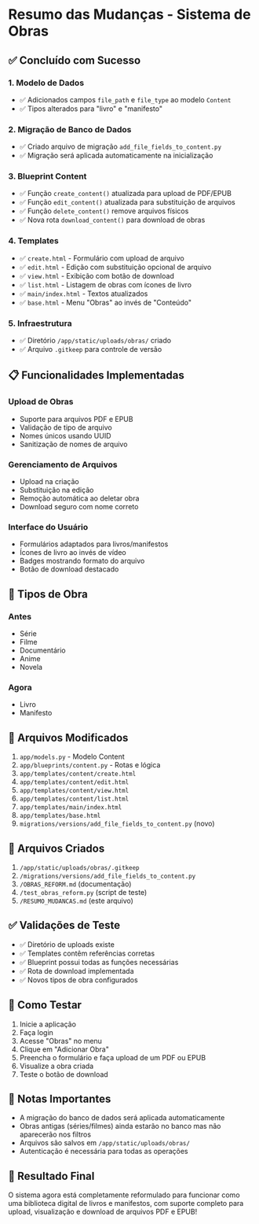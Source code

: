 # Resumo das Mudanças - Sistema de Obras

## ✅ Concluído com Sucesso

### 1. Modelo de Dados
- ✅ Adicionados campos `file_path` e `file_type` ao modelo `Content`
- ✅ Tipos alterados para "livro" e "manifesto"

### 2. Migração de Banco de Dados
- ✅ Criado arquivo de migração `add_file_fields_to_content.py`
- ✅ Migração será aplicada automaticamente na inicialização

### 3. Blueprint Content
- ✅ Função `create_content()` atualizada para upload de PDF/EPUB
- ✅ Função `edit_content()` atualizada para substituição de arquivos
- ✅ Função `delete_content()` remove arquivos físicos
- ✅ Nova rota `download_content()` para download de obras

### 4. Templates
- ✅ `create.html` - Formulário com upload de arquivo
- ✅ `edit.html` - Edição com substituição opcional de arquivo
- ✅ `view.html` - Exibição com botão de download
- ✅ `list.html` - Listagem de obras com ícones de livro
- ✅ `main/index.html` - Textos atualizados
- ✅ `base.html` - Menu "Obras" ao invés de "Conteúdo"

### 5. Infraestrutura
- ✅ Diretório `/app/static/uploads/obras/` criado
- ✅ Arquivo `.gitkeep` para controle de versão

## 📋 Funcionalidades Implementadas

### Upload de Obras
- Suporte para arquivos PDF e EPUB
- Validação de tipo de arquivo
- Nomes únicos usando UUID
- Sanitização de nomes de arquivo

### Gerenciamento de Arquivos
- Upload na criação
- Substituição na edição
- Remoção automática ao deletar obra
- Download seguro com nome correto

### Interface do Usuário
- Formulários adaptados para livros/manifestos
- Ícones de livro ao invés de vídeo
- Badges mostrando formato do arquivo
- Botão de download destacado

## 🎯 Tipos de Obra

### Antes
- Série
- Filme
- Documentário
- Anime
- Novela

### Agora
- Livro
- Manifesto

## 📁 Arquivos Modificados

1. `app/models.py` - Modelo Content
2. `app/blueprints/content.py` - Rotas e lógica
3. `app/templates/content/create.html`
4. `app/templates/content/edit.html`
5. `app/templates/content/view.html`
6. `app/templates/content/list.html`
7. `app/templates/main/index.html`
8. `app/templates/base.html`
9. `migrations/versions/add_file_fields_to_content.py` (novo)

## 📁 Arquivos Criados

1. `/app/static/uploads/obras/.gitkeep`
2. `/migrations/versions/add_file_fields_to_content.py`
3. `/OBRAS_REFORM.md` (documentação)
4. `/test_obras_reform.py` (script de teste)
5. `/RESUMO_MUDANCAS.md` (este arquivo)

## ✅ Validações de Teste

- ✅ Diretório de uploads existe
- ✅ Templates contêm referências corretas
- ✅ Blueprint possui todas as funções necessárias
- ✅ Rota de download implementada
- ✅ Novos tipos de obra configurados

## 🚀 Como Testar

1. Inicie a aplicação
2. Faça login
3. Acesse "Obras" no menu
4. Clique em "Adicionar Obra"
5. Preencha o formulário e faça upload de um PDF ou EPUB
6. Visualize a obra criada
7. Teste o botão de download

## 📝 Notas Importantes

- A migração do banco de dados será aplicada automaticamente
- Obras antigas (séries/filmes) ainda estarão no banco mas não aparecerão nos filtros
- Arquivos são salvos em `/app/static/uploads/obras/`
- Autenticação é necessária para todas as operações

## 🎉 Resultado Final

O sistema agora está completamente reformulado para funcionar como uma biblioteca digital de livros e manifestos, com suporte completo para upload, visualização e download de arquivos PDF e EPUB!
